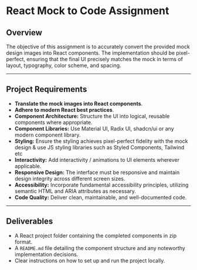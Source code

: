 
# React Mock to Code Assignment

## Overview  
The objective of this assignment is to accurately convert the provided mock design images into React components. The implementation should be pixel-perfect, ensuring that the final UI precisely matches the mock in terms of layout, typography, color scheme, and spacing.

---

## Project Requirements

- **Translate the mock images into React components**.
- **Adhere to modern React best practices**.
- **Component Architecture:** Structure the UI into logical, reusable components where appropriate.
- **Component Libraries:** Use Material UI, Radix UI, shadcn/ui or any modern component library.
- **Styling:**  Ensure the styling achieves pixel-perfect fidelity with the mock design & use JS styling libraries such as Styled Components, Tailwind etc
- **Interactivity:** Add interactivity / animations to UI elements wherever applicable.
- **Responsive Design:** The interface must be responsive and maintain design integrity across different screen sizes.
- **Accessibility:** Incorporate fundamental accessibility principles, utilizing semantic HTML and ARIA attributes as necessary.
- **Code Quality:** Deliver clean, maintainable, and well-documented code.

---

## Deliverables

- A React project folder containing the completed components in zip format.
- A `README.md` file detailing the component structure and any noteworthy implementation decisions.
- Clear instructions on how to set up and run the project locally.
